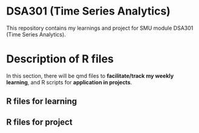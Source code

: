 # DSA301 (Time Series Analytics)
This repository contains my learnings and project for SMU module DSA301 (Time Series Analytics).

# Description of R files
In this section, there will be qmd files to __facilitate/track my weekly learning__, and R scripts for __application in projects__.
## R files for learning


## R files for project
